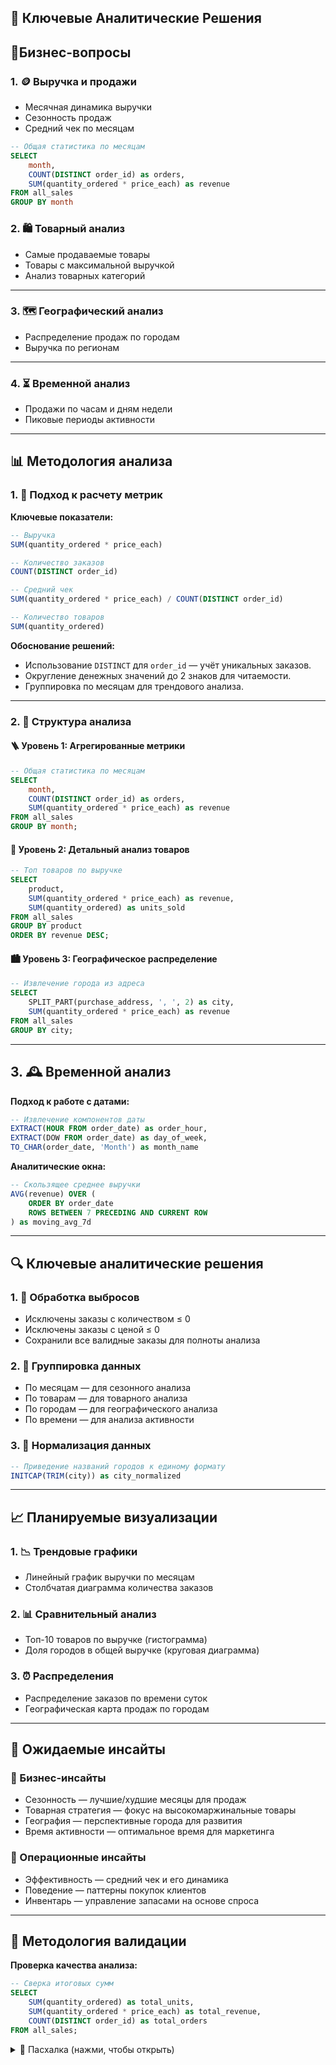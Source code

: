 ## 🎯 Ключевые Аналитические Решения

## 💼Бизнес-вопросы

### 1. 🪙 Выручка и продажи
- Месячная динамика выручки
- Сезонность продаж  
- Средний чек по месяцам

```sql
-- Общая статистика по месяцам
SELECT 
    month,
    COUNT(DISTINCT order_id) as orders,
    SUM(quantity_ordered * price_each) as revenue
FROM all_sales 
GROUP BY month
```
### 2. 🛍️ Товарный анализ

- Самые продаваемые товары  
- Товары с максимальной выручкой  
- Анализ товарных категорий

---

### 3. 🗺️ Географический анализ

- Распределение продаж по городам  
- Выручка по регионам

---

### 4. ⏳ Временной анализ

- Продажи по часам и дням недели  
- Пиковые периоды активности

---

## 📊 Методология анализа

### 1. 🧮 Подход к расчету метрик

**Ключевые показатели:**

```sql
-- Выручка
SUM(quantity_ordered * price_each)

-- Количество заказов
COUNT(DISTINCT order_id)

-- Средний чек
SUM(quantity_ordered * price_each) / COUNT(DISTINCT order_id)

-- Количество товаров
SUM(quantity_ordered)
```

**Обоснование решений:**  
- Использование `DISTINCT` для `order_id` — учёт уникальных заказов.  
- Округление денежных значений до 2 знаков для читаемости.  
- Группировка по месяцам для трендового анализа.

---

### 2. 🧱 Структура анализа

#### 🪜 Уровень 1: Агрегированные метрики

```sql
-- Общая статистика по месяцам
SELECT 
    month,
    COUNT(DISTINCT order_id) as orders,
    SUM(quantity_ordered * price_each) as revenue
FROM all_sales 
GROUP BY month;
```

#### 🧾 Уровень 2: Детальный анализ товаров

```sql
-- Топ товаров по выручке
SELECT 
    product,
    SUM(quantity_ordered * price_each) as revenue,
    SUM(quantity_ordered) as units_sold
FROM all_sales
GROUP BY product
ORDER BY revenue DESC;
```

#### 🏙️ Уровень 3: Географическое распределение

```sql
-- Извлечение города из адреса
SELECT 
    SPLIT_PART(purchase_address, ', ', 2) as city,
    SUM(quantity_ordered * price_each) as revenue
FROM all_sales
GROUP BY city;
```

---

## 3. 🕰️ Временной анализ

**Подход к работе с датами:**

```sql
-- Извлечение компонентов даты
EXTRACT(HOUR FROM order_date) as order_hour,
EXTRACT(DOW FROM order_date) as day_of_week,
TO_CHAR(order_date, 'Month') as month_name
```

**Аналитические окна:**

```sql
-- Скользящее среднее выручки
AVG(revenue) OVER (
    ORDER BY order_date 
    ROWS BETWEEN 7 PRECEDING AND CURRENT ROW
) as moving_avg_7d
```

---

## 🔍 Ключевые аналитические решения

### 1. 🧹 Обработка выбросов

- Исключены заказы с количеством ≤ 0  
- Исключены заказы с ценой ≤ 0  
- Сохранили все валидные заказы для полноты анализа

### 2. 🧭 Группировка данных

- По месяцам — для сезонного анализа  
- По товарам — для товарного анализа  
- По городам — для географического анализа  
- По времени — для анализа активности

### 3. 🧼 Нормализация данных

```sql
-- Приведение названий городов к единому формату
INITCAP(TRIM(city)) as city_normalized
```

---

## 📈 Планируемые визуализации

### 1. 📉 Трендовые графики
- Линейный график выручки по месяцам  
- Столбчатая диаграмма количества заказов

### 2. 📊 Сравнительный анализ
- Топ-10 товаров по выручке (гистограмма)  
- Доля городов в общей выручке (круговая диаграмма)

### 3. ⏰ Распределения
- Распределение заказов по времени суток  
- Географическая карта продаж по городам

---

## 🎯 Ожидаемые инсайты

### 📌 Бизнес-инсайты
- Сезонность — лучшие/худшие месяцы для продаж  
- Товарная стратегия — фокус на высокомаржинальные товары  
- География — перспективные города для развития  
- Время активности — оптимальное время для маркетинга

### 🧠 Операционные инсайты
- Эффективность — средний чек и его динамика  
- Поведение — паттерны покупок клиентов  
- Инвентарь — управление запасами на основе спроса

---

## 🔄 Методология валидации

**Проверка качества анализа:**

```sql
-- Сверка итоговых сумм
SELECT 
    SUM(quantity_ordered) as total_units,
    SUM(quantity_ordered * price_each) as total_revenue,
    COUNT(DISTINCT order_id) as total_orders
FROM all_sales;
```
<details>
  <summary>🐣 Пасхалка (нажми, чтобы открыть)</summary>

  <sub>
  ✨ Этот документ не просто сгенерирован — он **воспитан** в процессе реального взаимодействия человека и модели.  
  🧠 Автор: *Human-in-the-loop Trainer*  
  🤖 Модель: GPT — теперь знает, как правильно оформлять SQL в Markdown 😉  
  📅 Дата: 2025-10-16
  </sub>
</details>
